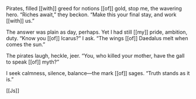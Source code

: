 Pirates, filled [[with]] greed for notions [[of]] gold, stop me, the wavering hero. “Riches await,” they beckon. “Make this your final stay, and work [[with]] us.”

The answer was plain as day, perhaps. Yet I had still [[my]] pride, ambition, duty. “Know you [[of]] Icarus?” I ask. “The wings [[of]] Daedalus melt when comes the sun.”

The pirates laugh, heckle, jeer. “You, who killed your mother, have the gall to speak [[of]] myth?”

I seek calmness, silence, balance—the mark [[of]] sages. “Truth stands as it is.”

[[Js]]

